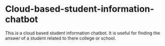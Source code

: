 # Cloud-based-student-information-chatbot
This is a cloud based student information chatbot. It is useful for finding the answer of a student related to there college or school. 
